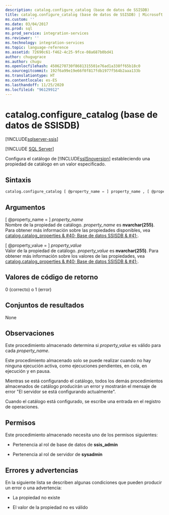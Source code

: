 ```yaml
---
description: catalog.configure_catalog (base de datos de SSISDB)
title: catalog.configure_catalog (base de datos de SSISDB) | Microsoft Docs
ms.custom: ''
ms.date: 03/04/2017
ms.prod: sql
ms.prod_service: integration-services
ms.reviewer: ''
ms.technology: integration-services
ms.topic: language-reference
ms.assetid: 72690c61-f462-4c25-9fce-08a687b0bd41
author: chugugrace
ms.author: chugu
ms.openlocfilehash: 4506270730f8681315501e76ad1a338ff65b18c0
ms.sourcegitcommit: 192f6a99e19e66f0f817fdb1977f564b2aaa133b
ms.translationtype: HT
ms.contentlocale: es-ES
ms.lasthandoff: 11/25/2020
ms.locfileid: "96129912"
---
```

# <a name="catalogconfigure_catalog-ssisdb-database"></a>catalog.configure_catalog (base de datos de SSISDB)

[!INCLUDE[sqlserver-ssis](../../includes/applies-to-version/sqlserver-ssis.md)]


[!INCLUDE [SQL Server](../../includes/applies-to-version/sqlserver.md)]

  Configura el catálogo de [!INCLUDE[ssISnoversion](../../includes/ssisnoversion-md.md)] estableciendo una propiedad de catálogo en un valor especificado.  
  
## <a name="syntax"></a>Sintaxis  
  
```sql
catalog.configure_catalog [ @property_name = ] property_name , [ @property_value = ] property_value  
```  
  
## <a name="arguments"></a>Argumentos  
 [ @property_name = ] *property_name*  
 Nombre de la propiedad de catálogo. *property_name* es **nvarchar(255)**. Para obtener más información sobre las propiedades disponibles, vea [catalog.catalog_properties & #40; Base de datos SSISDB & #41;](../../integration-services/system-views/catalog-catalog-properties-ssisdb-database.md).  
  
 [ @property_value = ] *property_value*  
 Valor de la propiedad de catálogo. *property_value* es **nvarchar(255)**. Para obtener más información sobre los valores de las propiedades, vea [catalog.catalog_properties & #40; Base de datos SSISDB & #41;](../../integration-services/system-views/catalog-catalog-properties-ssisdb-database.md).  
  
## <a name="return-code-values"></a>Valores de código de retorno  
 0 (correcto) o 1 (error)  
  
## <a name="result-sets"></a>Conjuntos de resultados  
 None  
  
## <a name="remarks"></a>Observaciones  
 Este procedimiento almacenado determina si *property_value* es válido para cada *property_name*.  
  
 Este procedimiento almacenado solo se puede realizar cuando no hay ninguna ejecución activa, como ejecuciones pendientes, en cola, en ejecución y en pausa.  
  
 Mientras se está configurando el catálogo, todos los demás procedimientos almacenados de catálogo producirán un error y mostrarán el mensaje de error "El servidor se está configurando actualmente".
  
 Cuando el catálogo está configurado, se escribe una entrada en el registro de operaciones.  
  
## <a name="permissions"></a>Permisos  
 Este procedimiento almacenado necesita uno de los permisos siguientes:  
  
-   Pertenencia al rol de base de datos de **ssis_admin**  
  
-   Pertenencia al rol de servidor de **sysadmin**  
  
## <a name="errors-and-warnings"></a>Errores y advertencias  
 En la siguiente lista se describen algunas condiciones que pueden producir un error o una advertencia:  
  
-   La propiedad no existe  
  
-   El valor de la propiedad no es válido  
  
  
